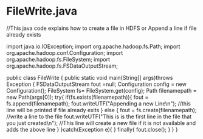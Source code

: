 # FileWrite.java
//This java code explains how to create a file in HDFS or Append a line if file already exists


import java.io.IOException;
import org.apache.hadoop.fs.Path;
import org.apache.hadoop.conf.Configuration;
import org.apache.hadoop.fs.FileSystem;
import org.apache.hadoop.fs.FSDataOutputStream;

public class FileWrite {
 public static void main(String[] args)throws Exception {
 FSDataOutputStream fout =null;
 Configuration config = new Configuration();
 FileSystem fs= FileSystem.get(config);
 Path filenamepath = new Path(args[0]);
 try{
 if(fs.exists(filenamepath)){
 fout = fs.append(filenamepath);
 fout.writeUTF("Appending a new Line\n"); //this line will be printed if file already exits
 }
 else {
 fout = fs.create(filenamepath);
 //write a line to the file
 fout.writeUTF("This is is the first line in the file that you just created\n");
 //This line will create a new file if it is not available and adds the above line
 }
 }catch(Exception e){
 }
 finally{
 fout.close();
 }
 }
 }
